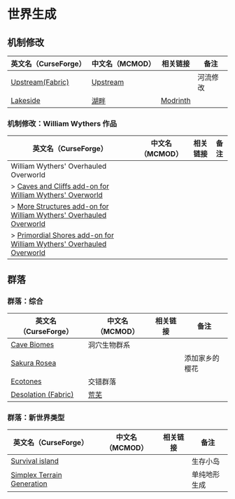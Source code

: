 # 世界生成

## 机制修改

| 英文名（CurseForge）                                                             | 中文名（MCMOD）                                     | 相关链接                                      | 备注     |
| -------------------------------------------------------------------------------- | --------------------------------------------------- | --------------------------------------------- | -------- |
| [Upstream(Fabric)](https://www.curseforge.com/minecraft/mc-mods/upstream-fabric) | [Upstream](https://www.mcmod.cn/class/6656.html)    |                                               | 河流修改 |
| [Lakeside](https://www.curseforge.com/minecraft/mc-mods/lakeside)                | [湖畔](https://www.mcmod.cn/class/4956.html)        | [Modrinth](https://modrinth.com/mod/lakeside) |          |

### 机制修改：William Wythers 作品

| 英文名（CurseForge）                                                                                                                                              | 中文名（MCMOD） | 相关链接 | 备注 |
| ----------------------------------------------------------------------------------------------------------------------------------------------------------------- | --------------- | -------- | ---- |
| William Wythers' Overhauled Overworld                                                                                                                             |                 |          |      |
| > [Caves and Cliffs add-on for William Wythers' Overworld](https://www.curseforge.com/minecraft/mc-mods/caves-and-cliffs-add-on-for-william-wythers)              |                 |          |      |
| > [More Structures add-on for William Wythers' Overhauled Overworld](https://www.curseforge.com/minecraft/mc-mods/more-structures-add-on-for-william-wythers)     |                 |          |      |
| > [Primordial Shores add-on for William Wythers' Overhauled Overworld](https://www.curseforge.com/minecraft/mc-mods/primordial-shores-add-on-for-william-wythers) |                 |          |      |

## 群落

### 群落：综合

| 英文名（CurseForge）                                                           | 中文名（MCMOD）                              | 相关链接 | 备注           |
| ------------------------------------------------------------------------------ | -------------------------------------------- | -------- | -------------- |
| [Cave Biomes](https://www.curseforge.com/minecraft/mc-mods/cave-biomes)        | 洞穴生物群系                                 |          |                |
| [Sakura Rosea](https://www.curseforge.com/minecraft/mc-mods/sakura-rosea)      |                                              |          | 添加家乡的樱花 |
| [Ecotones](https://www.curseforge.com/minecraft/mc-mods/ecotones)              | 交错群落                                     |          |                |
| [Desolation (Fabric)](https://www.curseforge.com/minecraft/mc-mods/desolation) | [荒芜](https://www.mcmod.cn/class/4723.html) |          |                |

### 群落：新世界类型

| 英文名（CurseForge）                                                                                  | 中文名（MCMOD） | 相关链接 | 备注         |
| ----------------------------------------------------------------------------------------------------- | --------------- | -------- | ------------ |
| [Survival island](https://www.curseforge.com/minecraft/mc-mods/survival-island)                       |                 |          | 生存小岛     |
| [Simplex Terrain Generation](https://www.curseforge.com/minecraft/mc-mods/simplex-terrain-generation) |                 |          | 单纯地形生成 |
